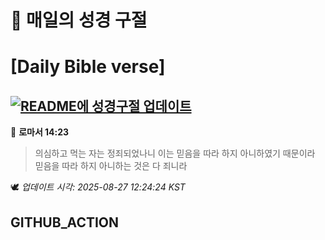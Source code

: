 # 🙏 매일의 성경 구절
# [Daily Bible verse]
## [![README에 성경구절 업데이트](https://github.com/DONGSUKA/first_test/actions/workflows/update-readme-bible.yml/badge.svg)](https://github.com/DONGSUKA/first_test/actions/workflows/update-readme-bible.yml)
<!-- START_BIBLE_VERSE -->
📖 **로마서 14:23**
> 의심하고 먹는 자는 정죄되었나니 이는 믿음을 따라 하지 아니하였기 때문이라 믿음을 따라 하지 아니하는 것은 다 죄니라

🕊️ _업데이트 시각: 2025-08-27 12:24:24 KST_
  <!-- END_BIBLE_VERSE -->
## GITHUB_ACTION

